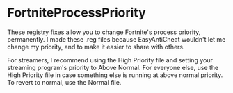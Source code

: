# FortniteProcessPriority

These registry fixes allow you to change Fortnite's process priority, permanently. I made these .reg files because EasyAntiCheat wouldn't let me change my priority, and to make it easier to share with others.

For streamers, I recommend using the High Priority file and setting your streaming program's priority to Above Normal. For everyone else, use the High Priority file in case something else is running at above normal priority. To revert to normal, use the Normal file.

